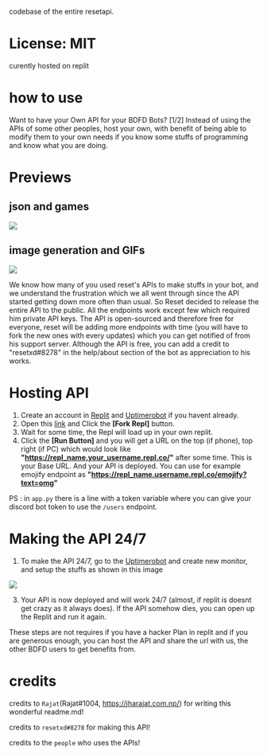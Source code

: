 codebase of the entire resetapi.
# License: MIT

curently hosted on replit

# how to use

Want to have your Own API for your BDFD Bots? [1/2]
Instead of using the APIs of some other peoples, host your own, with benefit of being able to modify them to your own needs if you know some stuffs of programming and know what you are doing.
# Previews 

## json and games
<img src="https://cdn.discordapp.com/attachments/780036165578784808/1014482629296406568/unknown.png">

## image generation and GIFs

<img src ="https://cdn.discordapp.com/attachments/780036165578784808/1014482640365174824/unknown.png">

We know how many of you used reset's APIs to make stuffs in your bot, and we understand the frustration which we all went through since the API started getting down more often than usual. So Reset decided to release the entire API to the public. All the endpoints work except few which required him private API keys.
The API is open-sourced and therefore free for everyone, reset will be adding more endpoints with time (you will have to fork the new ones with every updates) which you can get notified of from his support server. Although the API is free, you can add a credit to "resetxd#8278" in the help/about section of the bot as appreciation to his works.

# Hosting API

1. Create an account in <a href="https://replit.com/">Replit</a> and <a href="https://uptimerobot.com/">Uptimerobot</a> if you havent already.
2. Open this <a href="https://replit.com/@resetxd/lazy-ppl-made-me-do-this?v=1">link</a> and Click the **[Fork Repl]** button.
3. Wait for some time, the Repl will load up in your own replit.
4. Click the **[Run Button]** and you will get a URL on the top (if phone), top right (if PC) which would look like **"https://repl_name.your_username.repl.co/"** after some time. This is your Base URL. And your API is deployed. You can use for example emojify endpoint as **"https://repl_name.username.repl.co/emojify?text=omg"**

PS : in `app.py` there is a line with a token variable where you can give your discord bot token to use the `/users` endpoint.

# Making the API 24/7

1. To make the API 24/7, go to the <a href="https://uptimerobot.com/">Uptimerobot</a> and create new monitor, and setup the stuffs as shown in this image
<img src="https://cdn.discordapp.com/attachments/780036165578784808/1014487544651591730/unknown.png">

3. Your API is now deployed and will work 24/7 (almost, if replit is doesnt get crazy as it always does). If the API somehow dies, you can open up the Replit and run it again.

These steps are not requires if you have a hacker Plan in replit and if you are generous enough, you can host the API and share the url with us, the other BDFD users to get benefits from.

# credits

credits to `Rajat`(Rajat#1004, https://jharajat.com.np/) for writing this wonderful readme.md!

credits to `resetxd#8278` for making this API!

credits to the `people` who uses the APIs!